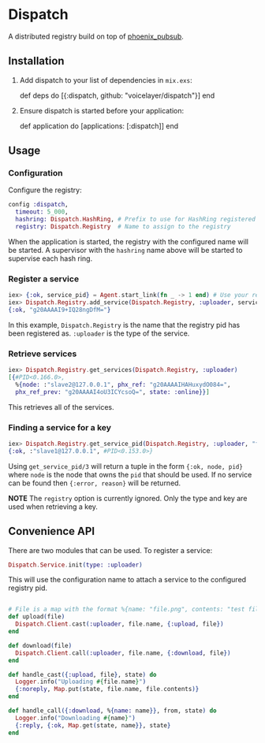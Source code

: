 # Dispatch

A distributed registry build on top of [phoenix_pubsub](https://github.com/phoenixframework/phoenix_pubsub).

## Installation

  1. Add dispatch to your list of dependencies in `mix.exs`:

        def deps do
          [{:dispatch, github: "voicelayer/dispatch"}]
        end

  2. Ensure dispatch is started before your application:

        def application do
          [applications: [:dispatch]]
        end

## Usage

### Configuration

Configure the registry:

```elixir
config :dispatch,
  timeout: 5_000,
  hashring: Dispatch.HashRing, # Prefix to use for HashRing registered name
  registry: Dispatch.Registry  # Name to assign to the registry
```

When the application is started, the registry with the configured name will
be started. A supervisor with the `hashring` name above will be started to
supervise each hash ring.

### Register a service

```elixir
iex> {:ok, service_pid} = Agent.start_link(fn _ -> 1 end) # Use your real service here
iex> Dispatch.Registry.add_service(Dispatch.Registry, :uploader, service_pid)
{:ok, "g20AAAAI9+IQ28ngDfM="}
```

In this example, `Dispatch.Registry` is the name that the registry pid has been
registered as. `:uploader` is the type of the service.

### Retrieve services

```elixir
iex> Dispatch.Registry.get_services(Dispatch.Registry, :uploader)
[{#PID<0.166.0>,
  %{node: :"slave2@127.0.0.1", phx_ref: "g20AAAAIHAHuxydO084=",
  phx_ref_prev: "g20AAAAI4oU3ICYcsoQ=", state: :online}}]
```

This retrieves all of the services.

### Finding a service for a key

```elixir
iex> Dispatch.Registry.get_service_pid(Dispatch.Registry, :uploader, "file.png")
{:ok, :"slave1@127.0.0.1", #PID<0.153.0>}
```

Using `get_service_pid/3` will return a tuple in the form `{:ok, node, pid}` where
`node` is the node that owns the `pid` that should be used. If no service can be
found then `{:error, reason}` will be returned.

**NOTE** The `registry` option is currently ignored. Only the type and key are
used when retrieving a key.

## Convenience API

There are two modules that can be used. To register a service:

```elixir
Dispatch.Service.init(type: :uploader)
```

This will use the configuration name to attach a service to the configured registry
pid.

```elixir

# File is a map with the format %{name: "file.png", contents: "test file"} 
def upload(file)
  Dispatch.Client.cast(:uploader, file.name, {:upload, file})
end

def download(file)
  Dispatch.Client.call(:uploader, file.name, {:download, file})
end

def handle_cast({:upload, file}, state) do
  Logger.info("Uploading #{file.name}")
  {:noreply, Map.put(state, file.name, file.contents)}
end

def handle_call({:download, %{name: name}}, from, state) do
  Logger.info("Downloading #{name}")
  {:reply, {:ok, Map.get(state, name}}, state}
end
```
